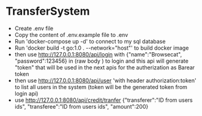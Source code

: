 # TransferSystem

- Create .env file
- Copy the content of .env.example file to .env
- Run 'docker-compose up -d' to connect to my sql database
- Run 'docker build -t  go:1.0 . --network="host"' to build docker image
- then use http://127.0.0.1:8080/api/login with {"name":"Browsecat", "password":123456} in (raw body ) to login and this api will generate "token" that will be used in the next apis for the autherization  as Barear token
- then use http://127.0.0.1:8080/api/user 'with header authorization:token' to list all users in the system (token will be the generated token from login api)
- use http://127.0.0.1:8080/api/credit/tranfer {"transferer":"ID from users ids", "transferee":"ID from users ids", "amount":200}

